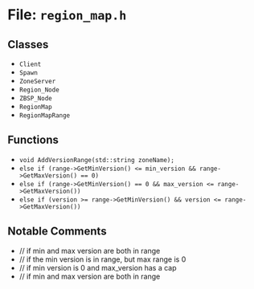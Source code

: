 # File: `region_map.h`

## Classes

- `Client`
- `Spawn`
- `ZoneServer`
- `Region_Node`
- `ZBSP_Node`
- `RegionMap`
- `RegionMapRange`

## Functions

- `void AddVersionRange(std::string zoneName);`
- `else if (range->GetMinVersion() <= min_version && range->GetMaxVersion() == 0)`
- `else if (range->GetMinVersion() == 0 && max_version <= range->GetMaxVersion())`
- `else if (version >= range->GetMinVersion() && version <= range->GetMaxVersion())`

## Notable Comments

- // if min and max version are both in range
- // if the min version is in range, but max range is 0
- // if min version is 0 and max_version has a cap
- // if min and max version are both in range
